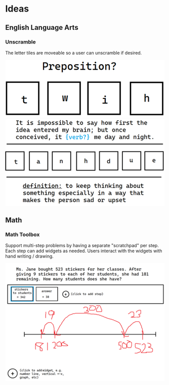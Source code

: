 # Ideas

## English Language Arts

### Unscramble
The letter tiles are moveable so a user can unscramble if desired.

![example 1](images/ela_unscramble_preposition.png)
![example 2](images/ela_unscramble_sentence.png)

## Math

### Math Toolbox
Support multi-step problems by having a separate "scratchpad" per step. Each step can add widgets as needed. Users interact with the widgets with hand writing / drawing.

![example](images/math_toolbox.png)